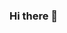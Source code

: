 ### Hi there 👋

<!--
**stanciuruben/stanciuruben** is a ✨ _special_ ✨ repository because its `README.md` (this file) appears on your GitHub profile.

Here are some ideas to get you started:

- 🔭 I’m currently working on a fullstack study facilitation app.
- 🌱 I’m currently learning about Backend in general.
- 👯 I’m looking to collaborate on anything that I can bring value to.
- 💬 Ask me about anything!
- 📫 Email me at: **stanciu.ruben20@gmail**.com
- ⚡ Fun fact: Life is hard, but at least coding is fun!.
-->
